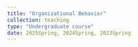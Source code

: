 ```yaml
---
title: "Organizational Behavior"
collection: teaching
type: "Undergraduate course"
date: 2025Spring, 2024Spring, 2023Spring
---
```


